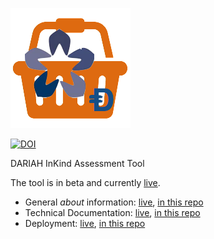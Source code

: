 ![inkind](https://raw.githubusercontent.com/Dans-labs/dariah/master/static/images/inkind_logo.png)

[![DOI](https://zenodo.org/badge/53429449.svg)](https://doi.org/10.5281/zenodo.1154040)

DARIAH InKind Assessment Tool

The tool is in beta and currently [live](https://dariah-beta.dans.knaw.nl/).

* General *about* information:
  [live](https://dariah-beta.dans.knaw.nl/docs/about.md), 
  [in this repo](https://github.com/Dans-labs/dariah/blob/master/static/docs/about.md)
* Technical Documentation:
  [live](https://dans-labs.github.io/dariah/), 
  [in this repo](https://github.com/Dans-labs/dariah/blob/master/docs/)
* Deployment:
  [live](https://dans-labs.github.io/dariah/Deploy.html), 
  [in this repo](https://github.com/Dans-labs/dariah/blob/master/docs/Deploy.md)
